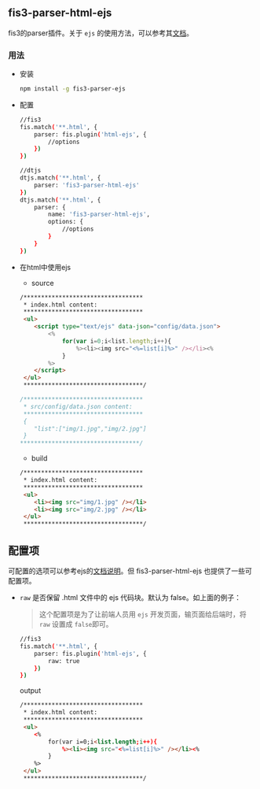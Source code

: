 ## fis3-parser-html-ejs
fis3的parser插件。关于 `ejs` 的使用方法，可以参考其[文档](https://github.com/mde/ejs)。

### 用法
* 安装

    ```bash
    npm install -g fis3-parser-ejs
    ```

* 配置
    
    ```bash
    //fis3
    fis.match('**.html', {
        parser: fis.plugin('html-ejs', {
            //options
        })
    })
    
    //dtjs
    dtjs.match('**.html', {
        parser: 'fis3-parser-html-ejs'
    })
    dtjs.match('**.html', {
        parser: {
            name: 'fis3-parser-html-ejs',
            options: {
                //options
            }
        }
    })
    ```

* 在html中使用ejs
    * source
    
    ```html
    /**********************************
     * index.html content:
     **********************************
     <ul>
        <script type="text/ejs" data-json="config/data.json">
            <%
                for(var i=0;i<list.length;i++){
                    %><li><img src="<%=list[i]%>" /></li><%
                }
            %>
        </script>
     </ul>
     **********************************/
    ```
    
    ```javascript
    /**********************************
     * src/config/data.json content:
     **********************************
     {
        "list":["img/1.jpg","img/2.jpg"]
     }
    **********************************/
    ```

    * build 
    
    ```html
    /**********************************
     * index.html content:
     **********************************
     <ul>
        <li><img src="img/1.jpg" /></li>
        <li><img src="img/2.jpg" /></li>
     </ul>
     **********************************/
    ```

## 配置项
可配置的选项可以参考ejs的[文档说明](https://github.com/mde/ejs#options)。但 fis3-parser-html-ejs 也提供了一些可配置项。

- `raw` 是否保留 .html 文件中的 ejs 代码块。默认为 false。如上面的例子：
    
    > 这个配置项是为了让前端人员用 `ejs` 开发页面，输页面给后端时，将 `raw` 设置成 `false`即可。 

    ```bash
    //fis3
    fis.match('**.html', {
        parser: fis.plugin('html-ejs', {
            raw: true
        })
    })
    ```
    
    output
    
    ```html
    /**********************************
     * index.html content:
     **********************************
     <ul>
        <%
            for(var i=0;i<list.length;i++){
                %><li><img src="<%=list[i]%>" /></li><%
            }
        %>
     </ul>
     **********************************/
    ```